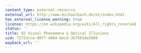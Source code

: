 ```yaml
---
content_type: external-resource
external_url: http://www.michaelbach.de/ot/index.html
has_external_license_warning: true
license: https://en.wikipedia.org/wiki/All_rights_reserved
status: ''
title: 92 Visual Phenomena & Optical Illusions
uid: 72723cca-90ff-4804-becd-3b7501de2969
wayback_url: ''
---
```


